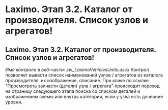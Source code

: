 ﻿---
description: 2.4.7
---
# Laximo. Этап 3.2. Каталог от производителя. Список узлов и агрегатов!
## Laximo. Этап 3.2. Каталог от производителя. Список узлов и агрегатов!
*Имя контрола в веб-части: zw_LaximoVehiclesUnits.ascx*
Контрол позволяет вывести список наименований узлов / агрегатов из каталога производителя, их изображение, описание. 
При клике по ссылке "Просмотреть запчасти (детали) узла / агрегата" происходит переход на страницу следующего этапа поиска со списком деталей и изображением схемы или внутрь категории, если у узла есть дочерние уровни.
